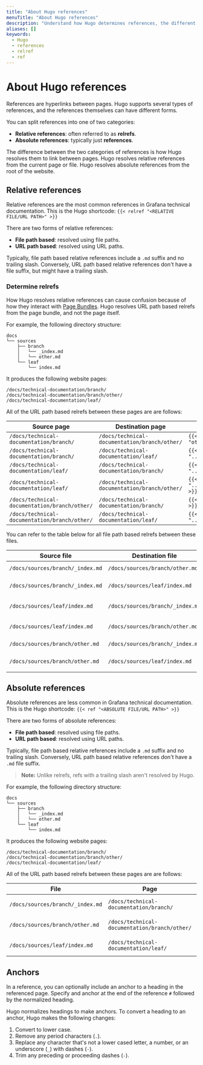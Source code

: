 ```yaml
---
title: "About Hugo references"
menuTitle: "About Hugo references"
description: "Understand how Hugo determines references, the different types of references, and how to use them."
aliases: []
keywords:
  - Hugo
  - references
  - relref
  - ref
---
```


# About Hugo references

References are hyperlinks between pages.
Hugo supports several types of references, and the references themselves can have different forms.

You can split references into one of two categories:

- **Relative references**: often referred to as **relrefs**.
- **Absolute references**: typically just **references**.

The difference between the two categories of references is how Hugo resolves them to link between pages.
Hugo resolves relative references from the current page or file.
Hugo resolves absolute references from the root of the website.

## Relative references

Relative references are the most common references in Grafana technical documentation.
This is the Hugo shortcode: `{{< relref "<RELATIVE FILE/URL PATH>" >}}`

There are two forms of relative references:

- **File path based**: resolved using file paths.
- **URL path based**: resolved using URL paths.

Typically, file path based relative references include a `.md` suffix and no trailing slash.
Conversely, URL path based relative references don't have a file suffix, but might have a trailing slash.

### Determine relrefs

How Hugo resolves relative references can cause confusion because of how they interact with [Page Bundles](https://gohugo.io/content-management/page-bundles/).
Hugo resolves URL path based relrefs from the page bundle, and not the page itself.

For example, the following directory structure:

```
docs
└── sources
    ├── branch
    │   └── _index.md
    │   └── other.md
    └── leaf
        └── index.md
```

It produces the following website pages:

```
/docs/technical-documentation/branch/
/docs/technical-documentation/branch/other/
/docs/technical-documentation/leaf/
```

All of the URL path based relrefs between these pages are are follows:

| Source page                                   | Destination page                              | relref                             |
| --------------------------------------------- | --------------------------------------------- | ---------------------------------- |
| `/docs/technical-documentation/branch/`       | `/docs/technical-documentation/branch/other/` | `{{< relref "other" >}}`           |
| `/docs/technical-documentation/branch/`       | `/docs/technical-documentation/leaf/`         | `{{< relref "../leaf" >}}`         |
| `/docs/technical-documentation/leaf/`         | `/docs/technical-documentation/branch/`       | `{{< relref "../branch" >}}`       |
| `/docs/technical-documentation/leaf/`         | `/docs/technical-documentation/branch/other/` | `{{< relref "../branch/other" >}}` |
| `/docs/technical-documentation/branch/other/` | `/docs/technical-documentation/branch/`       | `{{< relref "./" >}}`              |
| `/docs/technical-documentation/branch/other/` | `/docs/technical-documentation/leaf/`         | `{{< relref "../leaf" >}}`         |

You can refer to the table below for all file path based relrefs between these files.

| Source file                      | Destination file                 | relref                                 |
| -------------------------------- | -------------------------------- | -------------------------------------- |
| `/docs/sources/branch/_index.md` | `/docs/sources/branch/other.md`  | `{{< relref "other.md" >}}`            |
| `/docs/sources/branch/_index.md` | `/docs/sources/leaf/index.md`    | `{{< relref "../leaf/index.md" >}}`    |
| `/docs/sources/leaf/index.md`    | `/docs/sources/branch/_index.md` | `{{< relref "../branch/_index.md" >}}` |
| `/docs/sources/leaf/index.md`    | `/docs/sources/branch/other.md`  | `{{< relref "../branch/other.md" >}}`  |
| `/docs/sources/branch/other.md`  | `/docs/sources/branch/_index.md` | `{{< relref "_index.md" >}}`           |
| `/docs/sources/branch/other.md`  | `/docs/sources/leaf/index.md`    | `{{< relref "../leaf/index.md" >}}`    |

## Absolute references

Absolute references are less common in Grafana technical documentation.
This is the Hugo shortcode: `{{< ref "<ABSOLUTE FILE/URL PATH>" >}}`

There are two forms of absolute references:

- **File path based**: resolved using file paths.
- **URL path based**: resolved using URL paths.

Typically, file path based relative references include a `.md` suffix and no trailing slash.
Conversely, URL path based relative references don't have a `.md` file suffix.

> **Note:** Unlike relrefs, refs with a trailing slash aren't resolved by Hugo.

For example, the following directory structure:

```
docs
└── sources
    ├── branch
    │   └── _index.md
    │   └── other.md
    └── leaf
        └── index.md
```

It produces the following website pages:

```
/docs/technical-documentation/branch/
/docs/technical-documentation/branch/other/
/docs/technical-documentation/leaf/
```

All of the URL path based relrefs between these pages are are follows:

| File                             | Page                                          | File path ref                                                  | URL path ref                                               |
| -------------------------------- | --------------------------------------------- | -------------------------------------------------------------- | ---------------------------------------------------------- |
| `/docs/sources/branch/_index.md` | `/docs/technical-documentation/branch/`       | `{{< ref "/docs/technical-documentation/branch/_index.md" >}}` | `{{< ref "/docs/technical-documentation/branch" >}}`       |
| `/docs/sources/branch/other.md`  | `/docs/technical-documentation/branch/other/` | `{{< ref "/docs/technical-documentation/branch/other.md" >}}`  | `{{< ref "/docs/technical-documentation/branch/other" >}}` |
| `/docs/sources/leaf/index.md`    | `/docs/technical-documentation/leaf/`         | `{{< ref "/docs/technical-documentation/leaf/index.md" >}}`    | `{{< ref "/docs/technical-documentation/leaf" >}}`         |

## Anchors

In a reference, you can optionally include an anchor to a heading in the referenced page.
Specify and anchor at the end of the reference `#` followed by the normalized heading.

Hugo normalizes headings to make anchors.
To convert a heading to an anchor, Hugo makes the following changes:

1. Convert to lower case.
1. Remove any period characters (`.`).
1. Replace any character that's not a lower cased letter, a number, or an underscore (`_`) with dashes (`-`).
1. Trim any preceding or proceeding dashes (`-`).

